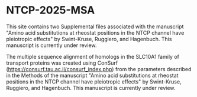 # NTCP-2025-MSA
This site contains two Supplemental files associated with the manuscript "Amino acid substitutions at rheostat positions in the NTCP channel have pleiotropic effects" by Swint-Kruse, Ruggiero, and Hagenbuch.  This manuscript is currently under review.

The multiple sequence alignment of homologs in the SLC10A1 family of transport proteins was created using ConSurf (https://consurf.tau.ac.il/consurf_index.php) from the parameters described in the Methods of the manuscript "Amino acid substitutions at rheostat positions in the NTCP channel have pleiotropic effects" by Swint-Kruse, Ruggiero, and Hagenbuch.  This manuscript is currently under review.
